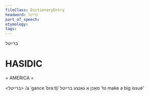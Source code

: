 ```yaml
---
fileClass: DictionaryEntry
headword: ברײַטל
part_of_speech: 
etymology: 
tags: 
---
```

ברײַטל

HASIDIC
=======
= AMERICA = 

<ברייטל>
/a ˈgance ˈbraːtl̩/ מאַכן אַ גאַנצע ברײַטל 'to make a big issue'